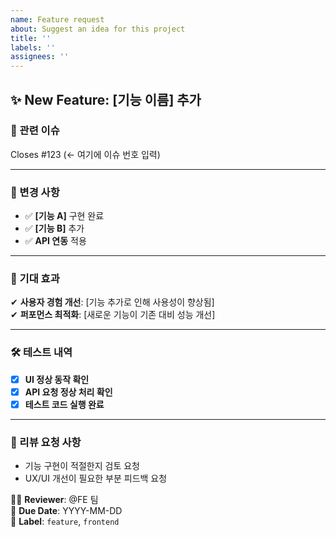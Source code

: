 ```yaml
---
name: Feature request
about: Suggest an idea for this project
title: ''
labels: ''
assignees: ''
---
```


## **✨ New Feature: [기능 이름] 추가**

### **🔗 관련 이슈**

Closes #123 (← 여기에 이슈 번호 입력)

---

### **📌 변경 사항**

- ✅ **[기능 A]** 구현 완료
- ✅ **[기능 B]** 추가
- ✅ **API 연동** 적용

---

### **🚀 기대 효과**

✔ **사용자 경험 개선**: [기능 추가로 인해 사용성이 향상됨]  
✔ **퍼포먼스 최적화**: [새로운 기능이 기존 대비 성능 개선]

---

### **🛠 테스트 내역**

- [x] **UI 정상 동작 확인**
- [x] **API 요청 정상 처리 확인**
- [x] **테스트 코드 실행 완료**

---

### **💬 리뷰 요청 사항**

- 기능 구현이 적절한지 검토 요청
- UX/UI 개선이 필요한 부분 피드백 요청

👨‍💻 **Reviewer**: @FE 팀  
📅 **Due Date**: YYYY-MM-DD  
🔖 **Label**: `feature`, `frontend`
